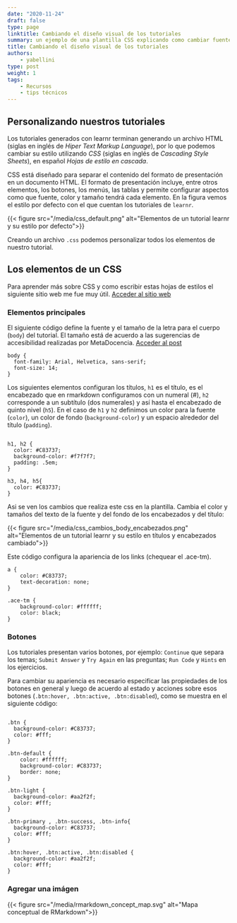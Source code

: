 ```yaml
---
date: "2020-11-24"
draft: false
type: page
linktitle: Cambiando el diseño visual de los tutoriales
summary: un ejemplo de una plantilla CSS explicando como cambiar fuentes y colores de los elementos de un tutorial .
title: Cambiando el diseño visual de los tutoriales
authors: 
    - yabellini
type: post
weight: 1
tags: 
    - Recursos
    - tips técnicos
---
```


## Personalizando nuestros tutoriales

Los tutoriales generados con learnr terminan generando un archivo HTML (siglas en inglés de _Hiper Text Markup Language_), por lo que podemos cambiar su estilo utilizando _CSS_ (siglas en inglés de _Cascading Style Sheets_), en español _Hojas de estilo en cascada_.

CSS está diseñado para separar el contenido del formato de presentación en un documento HTML. El formato de presentación incluye, entre otros elementos, los botones, los menús, las tablas y permite configurar aspectos como que fuente, color y tamaño tendrá cada elemento.  En la figura vemos el estilo por defecto con el que cuentan los tutoriales de `learnr`.

{{< figure src="/media/css_default.png" alt="Elementos de un tutorial learnr y su estilo por defecto">}}

Creando un archivo `.css` podemos personalizar todos los elementos de nuestro tutorial.

## Los elementos de un CSS

Para aprender más sobre CSS y como escribir estas hojas de estilos el siguiente sitio web me fue muy útil. [Acceder al sitio web](https://www.w3schools.com/css)

### Elementos principales

El siguiente código define la fuente y el tamaño de la letra para el cuerpo (`body`) del tutorial.  El tamaño está de acuerdo a las sugerencias de accesibilidad realizadas por MetaDocencia. [Acceder al post](https://www.metadocencia.org/post/accesibilidad_1/)


```{css, eval=FALSE}
body {
  font-family: Arial, Helvetica, sans-serif;
  font-size: 14;
}

```

Los siguientes elementos configuran los títulos, `h1` es el título, es el encabezado que en rmarkdown configuramos con un numeral (#), `h2` corresponde a un subtítulo (dos numerales) y así hasta el encabezado de quinto nivel (`h5`).  En el caso de `h1` y `h2` definimos un color para la fuente (`color`), un color de fondo (`background-color`) y un espacio alrededor del título (`padding`). 

```{css, eval=FALSE}

h1, h2 {
  color: #C83737;
  background-color: #f7f7f7;
  padding: .5em;
}

h3, h4, h5{
  color: #C83737;
}

```
Asi se ven los cambios que realiza este css en la plantilla.  Cambia el color y tamaños del texto de la fuente y del fondo de los encabezados y del título:

{{< figure src="/media/css_cambios_body_encabezados.png" alt="Elementos de un tutorial learnr y su estilo en títulos y encabezados cambiado">}}

Este código configura la apariencia de los links (chequear el .ace-tm).

```{css, eval=FALbasadoSE}
a {
    color: #C83737;
    text-decoration: none;
}

.ace-tm {
    background-color: #ffffff;
    color: black;
}

```

### Botones

Los tutoriales presentan varios botones, por ejemplo: `Continue` que separa los temas; `Submit Answer` y `Try Again` en las preguntas; `Run Code` y `Hints` en los ejercicios.

Para cambiar su apariencia es necesario especificar las propiedades de los botones en general y luego de acuerdo al estado y acciones sobre esos botones (`.btn:hover, .btn:active, .btn:disabled`), como se muestra en el siguiente código:

```{css, eval=FALSE}

.btn {
  background-color: #C83737;
  color: #fff;
}

.btn-default {
    color: #ffffff;
    background-color: #C83737;
    border: none;
}

.btn-light {
  background-color: #aa2f2f;
  color: #fff;
}

.btn-primary , .btn-success, .btn-info{
  background-color: #C83737;
  color: #fff;
}

.btn:hover, .btn:active, .btn:disabled {
  background-color: #aa2f2f;
  color: #fff;
}

```

### Agregar una imágen

{{< figure src="/media/rmarkdown_concept_map.svg" alt="Mapa conceptual de RMarkdown">}}
